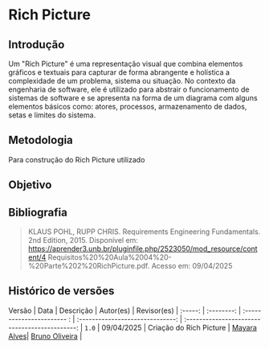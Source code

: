 # Rich Picture

## Introdução

Um "Rich Picture" é uma representação visual que combina elementos gráficos e textuais para capturar de forma abrangente e holística a complexidade de um problema, sistema ou situação. No contexto da engenharia de software, ele é utilizado para abstrair o funcionamento de sistemas de software e se apresenta na forma de um diagrama com alguns elementos básicos como: atores, processos, armazenamento de dados, setas e limites do sistema. 

## Metodologia
 Para construção do Rich Picture utilizado 

## Objetivo

## Bibliografia 

> KLAUS POHL, RUPP CHRIS. Requirements Engineering Fundamentals. 2nd Edition, 2015. Disponível em: https://aprender3.unb.br/pluginfile.php/2523050/mod_resource/content/4 Requisitos%20%20Aula%2004%20-%20Parte%202%20RichPicture.pdf. Acesso em: 09/04/2025

## Histórico de versões
 Versão  |    Data    |      Descrição             |                  Autor(es)            |                  Revisor(es)            |
:-----: | :--------: | :----------------------- : | :------------------------------: | :--------------------------------------------: |
`1.0`  | 09/04/2025 |  Criação do Rich Picture   | [Mayara Alves](https://github.com/Mayara-tech)| [Bruno Oliveira](https://github.com/BrunoOliveirax) |
